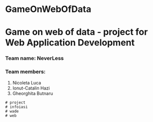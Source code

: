 # GameOnWebOfData
# Game on web of data - project for Web Application Development </br>
### Team name: NeverLess </br>
### Team members: </br>
1) Nicoleta Luca
2) Ionut-Catalin Hazi
3) Gheorghita Butnaru



```
# project
# infoiasi
# wade
# web
```
